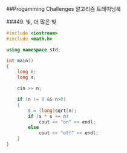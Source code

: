 ##Progamming Challenges 알고리즘 트레이닝북

###49. 빛, 더 많은 빛

```cpp
#include <iostream>
#include <math.h>

using namespace std;

int main()
{
    long n;
    long s;

    cin >> n;

    if (n != 0 && n>0)
    {
        s = (long)sqrt(n);
        if (s * s == n)
            cout << "on" << endl;
        else
            cout << "off" << endl;
    }
}
```
